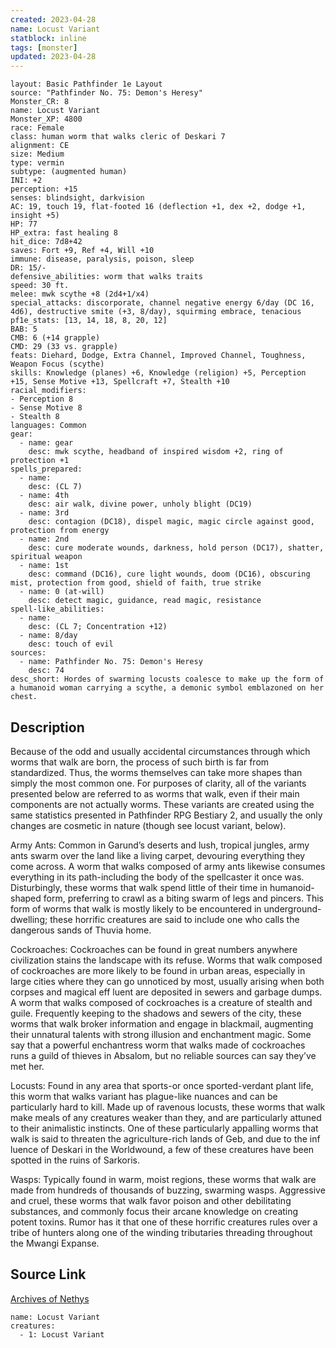 ```yaml
---
created: 2023-04-28
name: Locust Variant
statblock: inline
tags: [monster]
updated: 2023-04-28
---
```

```statblock
layout: Basic Pathfinder 1e Layout
source: "Pathfinder No. 75: Demon's Heresy"
Monster_CR: 8
name: Locust Variant
Monster_XP: 4800
race: Female
class: human worm that walks cleric of Deskari 7
alignment: CE
size: Medium
type: vermin
subtype: (augmented human)
INI: +2
perception: +15
senses: blindsight, darkvision
AC: 19, touch 19, flat-footed 16 (deflection +1, dex +2, dodge +1, insight +5)
HP: 77
HP_extra: fast healing 8
hit_dice: 7d8+42
saves: Fort +9, Ref +4, Will +10
immune: disease, paralysis, poison, sleep
DR: 15/-
defensive_abilities: worm that walks traits
speed: 30 ft.
melee: mwk scythe +8 (2d4+1/x4)
special_attacks: discorporate, channel negative energy 6/day (DC 16, 4d6), destructive smite (+3, 8/day), squirming embrace, tenacious
pf1e_stats: [13, 14, 18, 8, 20, 12]
BAB: 5
CMB: 6 (+14 grapple)
CMD: 29 (33 vs. grapple)
feats: Diehard, Dodge, Extra Channel, Improved Channel, Toughness, Weapon Focus (scythe)
skills: Knowledge (planes) +6, Knowledge (religion) +5, Perception +15, Sense Motive +13, Spellcraft +7, Stealth +10
racial_modifiers:
- Perception 8
- Sense Motive 8
- Stealth 8
languages: Common
gear:
  - name: gear
    desc: mwk scythe, headband of inspired wisdom +2, ring of protection +1
spells_prepared:
  - name:
    desc: (CL 7)
  - name: 4th
    desc: air walk, divine power, unholy blight (DC19)
  - name: 3rd
    desc: contagion (DC18), dispel magic, magic circle against good, protection from energy
  - name: 2nd
    desc: cure moderate wounds, darkness, hold person (DC17), shatter, spiritual weapon
  - name: 1st
    desc: command (DC16), cure light wounds, doom (DC16), obscuring mist, protection from good, shield of faith, true strike
  - name: 0 (at-will)
    desc: detect magic, guidance, read magic, resistance
spell-like_abilities:
  - name:
    desc: (CL 7; Concentration +12)
  - name: 8/day
    desc: touch of evil
sources:
  - name: Pathfinder No. 75: Demon's Heresy
    desc: 74
desc_short: Hordes of swarming locusts coalesce to make up the form of a humanoid woman carrying a scythe, a demonic symbol emblazoned on her chest.
```
## Description
Because of the odd and usually accidental circumstances through which worms that walk are born, the process of such birth is far from standardized. Thus, the worms themselves can take more shapes than simply the most common one. For purposes of clarity, all of the variants presented below are referred to as worms that walk, even if their main components are not actually worms. These variants are created using the same statistics presented in Pathfinder RPG Bestiary 2, and usually the only changes are cosmetic in nature (though see locust variant, below).

Army Ants: Common in Garund’s deserts and lush, tropical jungles, army ants swarm over the land like a living carpet, devouring everything they come across. A worm that walks composed of army ants likewise consumes everything in its path-including the body of the spellcaster it once was. Disturbingly, these worms that walk spend little of their time in humanoid-shaped form, preferring to crawl as a biting swarm of legs and pincers. This form of worms that walk is mostly likely to be encountered in underground-dwelling; these horrific creatures are said to include one who calls the dangerous sands of Thuvia home.

Cockroaches: Cockroaches can be found in great numbers anywhere civilization stains the landscape with its refuse. Worms that walk composed of cockroaches are more likely to be found in urban areas, especially in large cities where they can go unnoticed by most, usually arising when both corpses and magical eff luent are deposited in sewers and garbage dumps. A worm that walks composed of cockroaches is a creature of stealth and guile. Frequently keeping to the shadows and sewers of the city, these worms that walk broker information and engage in blackmail, augmenting their unnatural talents with strong illusion and enchantment magic. Some say that a powerful enchantress worm that walks made of cockroaches runs a guild of thieves in Absalom, but no reliable sources can say they’ve met her.

Locusts: Found in any area that sports-or once sported-verdant plant life, this worm that walks variant has plague-like nuances and can be particularly hard to kill. Made up of ravenous locusts, these worms that walk make meals of any creatures weaker than they, and are particularly attuned to their animalistic instincts. One of these particularly appalling worms that walk is said to threaten the agriculture-rich lands of Geb, and due to the inf luence of Deskari in the Worldwound, a few of these creatures have been spotted in the ruins of Sarkoris.

Wasps: Typically found in warm, moist regions, these worms that walk are made from hundreds of thousands of buzzing, swarming wasps. Aggressive and cruel, these worms that walk favor poison and other debilitating substances, and commonly focus their arcane knowledge on creating potent toxins. Rumor has it that one of these horrific creatures rules over a tribe of hunters along one of the winding tributaries threading throughout the Mwangi Expanse.
## Source Link
[Archives of Nethys](https://aonprd.com/MonsterDisplay.aspx?ItemName=Locust%20Variant)
```encounter-table
name: Locust Variant
creatures:
  - 1: Locust Variant
```
